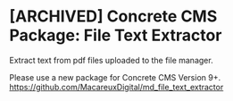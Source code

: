 # [ARCHIVED] Concrete CMS Package: File Text Extractor

Extract text from pdf files uploaded to the file manager.

Please use a new package for Concrete CMS Version 9+.
https://github.com/MacareuxDigital/md_file_text_extractor
